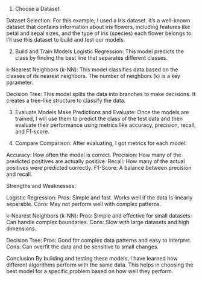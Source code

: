 1. Choose a Dataset
   
Dataset Selection: For this example, I used a Iris dataset. It’s a well-known dataset that contains information about iris flowers, including features like petal and sepal sizes, and the type of iris (species) each flower belongs to. I’ll use this dataset to build and test our models.

2. Build and Train Models
Logistic Regression: This model predicts the class by finding the best line that separates different classes.

k-Nearest Neighbors (k-NN): This model classifies data based on the classes of its nearest neighbors. The number of neighbors (k) is a key parameter.

Decision Tree: This model splits the data into branches to make decisions. It creates a tree-like structure to classify the data.

3. Evaluate Models
Make Predictions and Evaluate: Once the models are trained, I will use them to predict the class of the test data and then evaluate their performance using metrics like accuracy, precision, recall, and F1-score.

4. Compare 
Comparison: After evaluating, I got metrics for each model:

Accuracy: How often the model is correct.
Precision: How many of the predicted positives are actually positive.
Recall: How many of the actual positives were predicted correctly.
F1-Score: A balance between precision and recall.

Strengths and Weaknesses:

Logistic Regression:
Pros: Simple and fast. Works well if the data is linearly separable.
Cons: May not perform well with complex patterns.

k-Nearest Neighbors (k-NN):
Pros: Simple and effective for small datasets. Can handle complex boundaries.
Cons: Slow with large datasets and high dimensions.

Decision Tree:
Pros: Good for complex data patterns and easy to interpret.
Cons: Can overfit the data and be sensitive to small changes.

Conclusion
By building and testing these models, I have learned how different algorithms perform with the same data. This helps in choosing the best model for a specific problem based on how well they perform.

